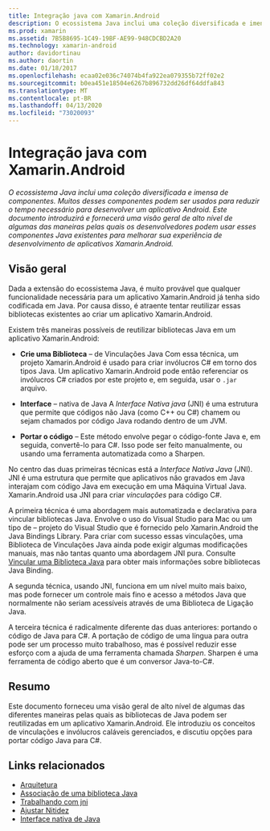 ```yaml
---
title: Integração java com Xamarin.Android
description: O ecossistema Java inclui uma coleção diversificada e imensa de componentes. Muitos desses componentes podem ser usados para reduzir o tempo necessário para desenvolver um aplicativo Android. Este documento introduzirá e fornecerá uma visão geral de alto nível de algumas das maneiras pelas quais os desenvolvedores podem usar esses componentes Java existentes para melhorar sua experiência de desenvolvimento de aplicativos Xamarin.Android.
ms.prod: xamarin
ms.assetid: 7B5B8695-1C49-19BF-AE99-948CDCBD2A20
ms.technology: xamarin-android
author: davidortinau
ms.author: daortin
ms.date: 01/18/2017
ms.openlocfilehash: ecaa02e036c74074b4fa922ea079355b72ff02e2
ms.sourcegitcommit: b0ea451e18504e6267b896732dd26df64ddfa843
ms.translationtype: MT
ms.contentlocale: pt-BR
ms.lasthandoff: 04/13/2020
ms.locfileid: "73020093"
---
```

# <a name="java-integration-with-xamarinandroid"></a>Integração java com Xamarin.Android

_O ecossistema Java inclui uma coleção diversificada e imensa de componentes. Muitos desses componentes podem ser usados para reduzir o tempo necessário para desenvolver um aplicativo Android. Este documento introduzirá e fornecerá uma visão geral de alto nível de algumas das maneiras pelas quais os desenvolvedores podem usar esses componentes Java existentes para melhorar sua experiência de desenvolvimento de aplicativos Xamarin.Android._

## <a name="overview"></a>Visão geral

Dada a extensão do ecossistema Java, é muito provável que qualquer funcionalidade necessária para um aplicativo Xamarin.Android já tenha sido codificada em Java. Por causa disso, é atraente tentar reutilizar essas bibliotecas existentes ao criar um aplicativo Xamarin.Android.

Existem três maneiras possíveis de reutilizar bibliotecas Java em um aplicativo Xamarin.Android: 

- **Crie uma Biblioteca** &ndash; de Vinculações Java Com essa técnica, um projeto Xamarin.Android é usado para criar invólucros C# em torno dos tipos Java. Um aplicativo Xamarin.Android pode então referenciar os invólucros C# criados por este projeto e, em seguida, usar o `.jar` arquivo. 

- **Interface** &ndash; nativa de Java A *Interface* *Nativa java* (JNI) é uma estrutura que permite que códigos não Java (como C++ ou C#) chamem ou sejam chamados por código Java rodando dentro de um JVM. 

- **Portar o código** &ndash; Este método envolve pegar o código-fonte Java e, em seguida, convertê-lo para C#. Isso pode ser feito manualmente, ou usando uma ferramenta automatizada como a Sharpen. 

No centro das duas primeiras técnicas está a *Interface Nativa Java* (JNI). JNI é uma estrutura que permite que aplicativos não gravados em Java interajam com código Java em execução em uma Máquina Virtual Java. Xamarin.Android usa JNI para criar *vinculações* para código C#. 

A primeira técnica é uma abordagem mais automatizada e declarativa para vincular bibliotecas Java. Envolve o uso do Visual Studio para Mac ou um tipo de &ndash; projeto do Visual Studio que é fornecido pelo Xamarin.Android the Java Bindings Library. Para criar com sucesso essas vinculações, uma Biblioteca de Vinculações Java ainda pode exigir algumas modificações manuais, mas não tantas quanto uma abordagem JNI pura. Consulte [Vincular uma Biblioteca Java](~/android/platform/binding-java-library/index.md) para obter mais informações sobre bibliotecas Java Binding. 

A segunda técnica, usando JNI, funciona em um nível muito mais baixo, mas pode fornecer um controle mais fino e acesso a métodos Java que normalmente não seriam acessíveis através de uma Biblioteca de Ligação Java. 

A terceira técnica é radicalmente diferente das duas anteriores: portando o código de Java para C#. A portação de código de uma língua para outra pode ser um processo muito trabalhoso, mas é possível reduzir esse esforço com a ajuda de uma ferramenta chamada *Sharpen*. Sharpen é uma ferramenta de código aberto que é um conversor Java-to-C#. 

## <a name="summary"></a>Resumo

Este documento forneceu uma visão geral de alto nível de algumas das diferentes maneiras pelas quais as bibliotecas de Java podem ser reutilizadas em um aplicativo Xamarin.Android. Ele introduziu os conceitos de vinculações e invólucros caláveis gerenciados, e discutiu opções para portar código Java para C#. 

## <a name="related-links"></a>Links relacionados

- [Arquitetura](~/android/internals/architecture.md)
- [Associação de uma biblioteca Java](~/android/platform/binding-java-library/index.md)
- [Trabalhando com jni](~/android/platform/java-integration/working-with-jni.md)
- [Ajustar Nitidez](https://github.com/slluis/sharpen)
- [Interface nativa de Java](https://docs.oracle.com/javase/7/docs/technotes~/jni/index.html)
